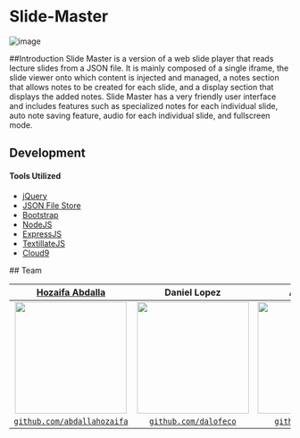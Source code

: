 # Slide-Master
![image](https://cloud.githubusercontent.com/assets/10437615/15277277/2e59959a-1acd-11e6-9473-9778cf2c6c0b.gif)

##Introduction
Slide Master is a version of a web slide player that reads lecture slides from a JSON file. It is mainly composed of a single iframe, the slide viewer onto which content is injected and managed, a notes section that allows notes to be created for each slide, and a display section that displays the added notes. Slide Master has a very friendly user interface and includes features such as specialized notes for each individual slide, auto note saving feature, audio for each individual slide, and fullscreen mode. 

## Development 
#### Tools Utilized
<ul>
  <a href=""><li>jQuery</li></a>
  <a href=""><li>JSON File Store</li></a>
  <a href=""><li>Bootstrap</li></a>
  <a href=""><li>NodeJS</li></a>
  <a href=""><li>ExpressJS</li></a>
  <a href=""><li>TextillateJS</li></a>
  <a href=""><li>Cloud9</li></a>
</ul>
## Team 

| <a href="http://hozaifaabdalla.com" target="_blank">**Hozaifa Abdalla**</a> | **Daniel Lopez** | **Alex Kiefer**</a> |
| :---: |:---:| :---:|
| <a href="http://hozaifaabdalla.com" target="_blank"><img src="https://cloud.githubusercontent.com/assets/10437615/14451031/7b62c078-0051-11e6-8f79-1cae306401b7.gif" width="200"></a>    | <img src="https://20160515t000455-dot-slidemaster-1297.appspot.com/img/team/Dan.jpg" width="200"> | <img src="https://20160515t000455-dot-slidemaster-1297.appspot.com/img/team/alex.jpg" height="200">  |
| <a href="http://github.com/abdallahozaifa" target="_blank">`github.com/abdallahozaifa`</a> | <a href="https://github.com/dalofeco" target="_blank">`github.com/dalofeco`</a> | <a href="https://github.com/alkief" target="_blank">`github.com/alkief`</a> |

